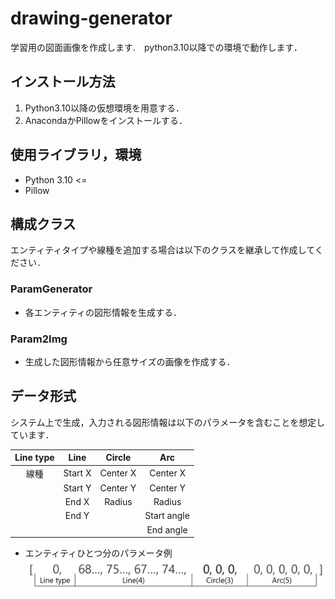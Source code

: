 # drawing-generator

学習用の図面画像を作成します.　python3.10以降での環境で動作します．

## インストール方法

 1. Python3.10以降の仮想環境を用意する．
 1. AnacondaかPillowをインストールする．

## 使用ライブラリ，環境

* Python 3.10 <=
* Pillow

## 構成クラス

エンティティタイプや線種を追加する場合は以下のクラスを継承して作成してください．

### ParamGenerator

* 各エンティティの図形情報を生成する．

### Param2Img

* 生成した図形情報から任意サイズの画像を作成する．

## データ形式

システム上で生成，入力される図形情報は以下のパラメータを含むことを想定しています．

| Line type | Line | Circle | Arc |
| :---: | :---: | :---: | :---: |
| 線種 | Start X | Center X | Center X |
|      | Start Y | Center Y | Center Y |
|      | End X   | Radius   | Radius |
|      | End Y   |          | Start angle |
|      |         |          | End angle |

* エンティティひとつ分のパラメータ例
![param_sample](imgs/param_sample.png)
